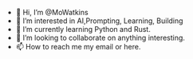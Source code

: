 - 👋 Hi, I’m @MoWatkins
- 👀 I’m interested in AI,Prompting, Learning, Building 
- 🌱 I’m currently learning Python and Rust. 
- 💞️ I’m looking to collaborate on anything interesting. 
- 📫 How to reach me my email or here. 

<!---
MoWatkins/MoWatkins is a ✨ special ✨ repository because its `README.md` (this file) appears on your GitHub profile.
You can click the Preview link to take a look at your changes.
--->
